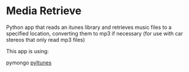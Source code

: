 Media Retrieve
==============

Python app that reads an itunes library and retrieves music files to a specified location, converting them to mp3 if necessary (for use with car stereos that only read mp3 files)

This app is using:

pymongo
[pyItunes](https://github.com/liamks/pyitunes)